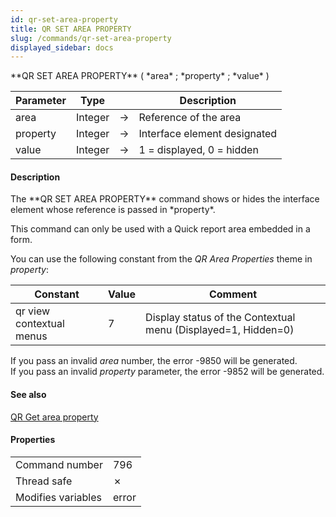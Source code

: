 ```yaml
---
id: qr-set-area-property
title: QR SET AREA PROPERTY
slug: /commands/qr-set-area-property
displayed_sidebar: docs
---
```


<!--REF #_command_.QR SET AREA PROPERTY.Syntax-->**QR SET AREA PROPERTY** ( *area* ; *property* ; *value* )<!-- END REF-->
<!--REF #_command_.QR SET AREA PROPERTY.Params-->
| Parameter | Type |  | Description |
| --- | --- | --- | --- |
| area | Integer | &#8594;  | Reference of the area |
| property | Integer | &#8594;  | Interface element designated |
| value | Integer | &#8594;  | 1 = displayed, 0 = hidden |

<!-- END REF-->

#### Description 

<!--REF #_command_.QR SET AREA PROPERTY.Summary-->The **QR SET AREA PROPERTY** command shows or hides the interface element whose reference is passed in *property*.<!-- END REF-->

This command can only be used with a Quick report area embedded in a form.

You can use the following constant from the *QR Area Properties* theme in *property*:

| Constant                 | Value | Comment                                                       |
| ------------------------ | ----- | ------------------------------------------------------------- |
| qr view contextual menus | 7     | Display status of the Contextual menu (Displayed=1, Hidden=0) |

If you pass an invalid *area* number, the error -9850 will be generated.  
If you pass an invalid *property* parameter, the error -9852 will be generated.

#### See also 

[QR Get area property](qr-get-area-property.md)  

#### Properties

|  |  |
| --- | --- |
| Command number | 796 |
| Thread safe | &cross; |
| Modifies variables | error |


